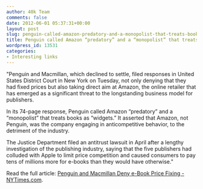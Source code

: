 ```yaml
---
author: 40k Team
comments: false
date: 2012-06-01 05:37:31+00:00
layout: post
slug: penguin-called-amazon-predatory-and-a-monopolist-that-treats-books-as-widgets
title: Penguin called Amazon “predatory” and a “monopolist” that treats books as “widgets.”
wordpress_id: 13531
categories:
- Interesting links
---
```


"Penguin and Macmillan, which declined to settle, filed responses in United States District Court in New York on Tuesday, not only denying that they had fixed prices but also taking direct aim at Amazon, the online retailer that has emerged as a significant threat to the longstanding business model for publishers.

In its 74-page response, Penguin called Amazon “predatory” and a “monopolist” that treats books as “widgets.” It asserted that Amazon, not Penguin, was the company engaging in anticompetitive behavior, to the detriment of the industry.

The Justice Department filed an antitrust lawsuit in April after a lengthy investigation of the publishing industry, saying that the five publishers had colluded with Apple to limit price competition and caused consumers to pay tens of millions more for e-books than they would have otherwise."

Read the full article: [Penguin and Macmillan Deny e-Book Price Fixing - NYTimes.com](http://www.nytimes.com/2012/05/31/business/media/penguin-and-macmillan-deny-e-book-price-fixing.html).
